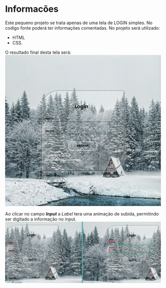 # Informacões

Este pequeno projeto se trata apenas de uma tela de LOGIN simples.
No codigo fonte poderá ter informações comentadas.
No projeto será utilizado:
- HTML
- CSS. 

O resultado final desta tela será:
<img src='./imgs/Screenshot_8.png'>

Ao clicar no campo ***Input*** a *Label* tera uma animação de subida, permitindo ser digitado a informação no input.
<img src='./imgs/Screenshot_9.png'>

